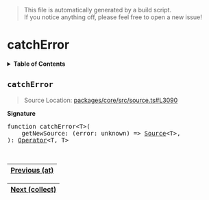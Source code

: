 > This file is automatically generated by a build script.<br>If you notice anything off, please feel free to open a new issue!

# catchError

<details><summary><b>Table of Contents</b></summary>

1. [<code>catchError</code>](#catchError)</details>

## <a name="catchError"></a><code>catchError</code>

> Source Location: [packages\/core\/src\/source.ts#L3090](..\/..\/packages\/core\/src\/source.ts#L3090)

<b>Signature</b>

<pre>function catchError&lt;T&gt;(<br>    getNewSource: (error: unknown) =&gt; <a href="../03-api-source/00-Source.md#Source-Interface">Source</a>&lt;T&gt;,<br>): <a href="000-Operator.md#Operator">Operator</a>&lt;T, T&gt;</pre><br>

| [Previous \(at\)](005-at.md#readme) |
| --- |

<div align="right">

| [Next \(collect\)](007-collect.md#readme) |
| --- |
</div>
